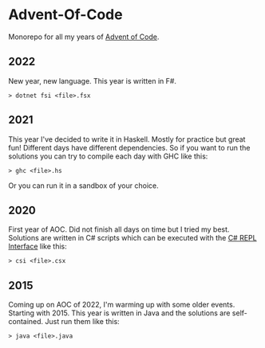 # Advent-Of-Code

Monorepo for all my years of [Advent of Code](https://adventofcode.com/).

## 2022
New year, new language. This year is written in F#.
```
> dotnet fsi <file>.fsx
```

## 2021
This year I've decided to write it in Haskell. Mostly for practice but great fun!
Different days have different dependencies. So if you want to run the solutions you can try to compile
each day with GHC like this:
```
> ghc <file>.hs
```
Or you can run it in a sandbox of your choice.

## 2020
First year of AOC. Did not finish all days on time but I tried my best. Solutions are written in C# scripts
which can be executed with the [C# REPL Interface](https://docs.microsoft.com/en-us/archive/msdn-magazine/2016/january/essential-net-csharp-scripting)
like this:
```
> csi <file>.csx
```

## 2015
Coming up on AOC of 2022, I'm warming up with some older events.
Starting with 2015. This year is written in Java and the
solutions are self-contained. Just run them like this:
```
> java <file>.java
```
